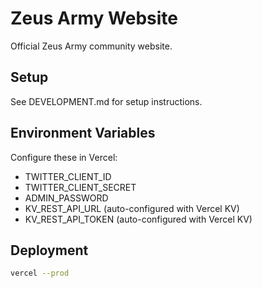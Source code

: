 # Zeus Army Website

Official Zeus Army community website.

## Setup

See DEVELOPMENT.md for setup instructions.

## Environment Variables

Configure these in Vercel:
- TWITTER_CLIENT_ID
- TWITTER_CLIENT_SECRET
- ADMIN_PASSWORD
- KV_REST_API_URL (auto-configured with Vercel KV)
- KV_REST_API_TOKEN (auto-configured with Vercel KV)

## Deployment

```bash
vercel --prod
```
